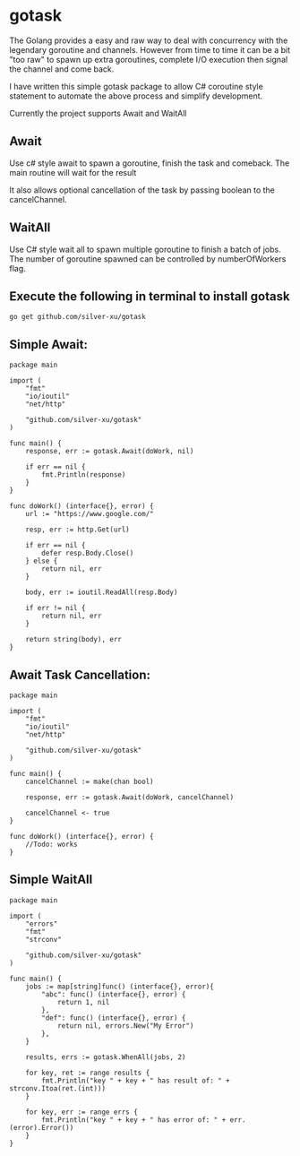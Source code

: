 # gotask 

The Golang provides a easy and raw way to deal with concurrency with the legendary goroutine and channels. However from time to time it can be a bit "too raw" to spawn up extra goroutines, complete I/O execution then signal the channel and come back.

I have written this simple gotask package to allow C# coroutine style statement to automate the above process and simplify development.

Currently the project supports Await and WaitAll

## Await
Use c# style await to spawn a goroutine, finish the task and comeback. The main routine will wait for the result

It also allows optional cancellation of the task by passing boolean to the cancelChannel.

## WaitAll
Use C# style wait all to spawn multiple goroutine to finish a batch of jobs. The number of goroutine spawned can be controlled by numberOfWorkers flag.

## Execute the following in terminal to install gotask

```
go get github.com/silver-xu/gotask
```

## Simple Await:

```golang
package main

import (
	"fmt"
	"io/ioutil"
	"net/http"

	"github.com/silver-xu/gotask"
)

func main() {
	response, err := gotask.Await(doWork, nil)

	if err == nil {
		fmt.Println(response)
	}
}

func doWork() (interface{}, error) {
	url := "https://www.google.com/"

	resp, err := http.Get(url)

	if err == nil {
		defer resp.Body.Close()
	} else {
		return nil, err
	}

	body, err := ioutil.ReadAll(resp.Body)

	if err != nil {
		return nil, err
	}

	return string(body), err
}

```

## Await Task Cancellation:

```golang
package main

import (
	"fmt"
	"io/ioutil"
	"net/http"

	"github.com/silver-xu/gotask"
)

func main() {
	cancelChannel := make(chan bool)

	response, err := gotask.Await(doWork, cancelChannel)

	cancelChannel <- true
}

func doWork() (interface{}, error) {
	//Todo: works
}
```

## Simple WaitAll

```golang
package main

import (
	"errors"
	"fmt"
	"strconv"

	"github.com/silver-xu/gotask"
)

func main() {
	jobs := map[string]func() (interface{}, error){
		"abc": func() (interface{}, error) {
			return 1, nil
		},
		"def": func() (interface{}, error) {
			return nil, errors.New("My Error")
		},
	}

	results, errs := gotask.WhenAll(jobs, 2)

	for key, ret := range results {
		fmt.Println("key " + key + " has result of: " + strconv.Itoa(ret.(int)))
	}

	for key, err := range errs {
		fmt.Println("key " + key + " has error of: " + err.(error).Error())
	}
}
```
